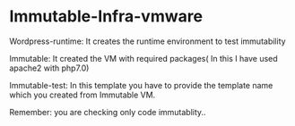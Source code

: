 # Immutable-Infra-vmware

Wordpress-runtime: It creates the runtime environment to test immutability

Immutable: It created the VM with required packages( In this I have used apache2 with php7.0)

Immutable-test: In this template you have to provide the template name which you created from Immutable VM.

Remember: you are checking only code immutablity..

